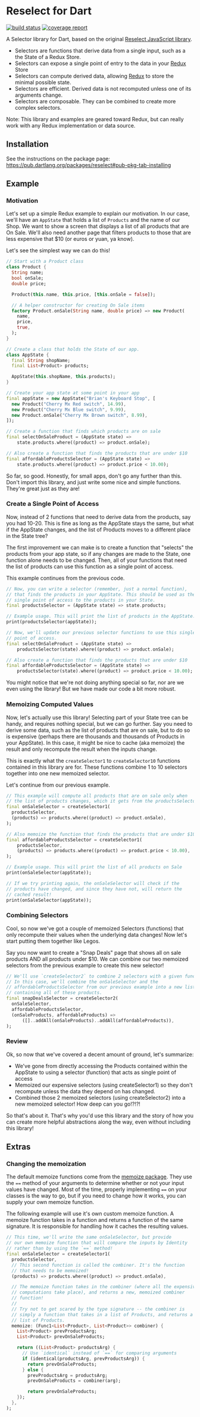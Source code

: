 # Reselect for Dart
[![build status](https://gitlab.com/brianegan/reselect_dart/badges/master/build.svg)](https://gitlab.com/brianegan/reselect_dart/commits/master)  [![coverage report](https://gitlab.com/brianegan/reselect_dart/badges/master/coverage.svg)](https://brianegan.gitlab.io/reselect_dart/coverage/)

A Selector library for Dart, based on the original [Reselect JavaScript library](https://github.com/reactjs/reselect#example).

  * Selectors are functions that derive data from a single input, such as a the State of a Redux Store.
  * Selectors can expose a single point of entry to the data in your [Redux](https://pub.dartlang.org/packages/redux) Store
  * Selectors can compute derived data, allowing [Redux](https://pub.dartlang.org/packages/redux) to store the minimal possible state.
  * Selectors are efficient. Derived data is not recomputed unless one of its arguments change.
  * Selectors are composable. They can be combined to create more complex selectors.

Note: This library and examples are geared toward Redux, but can really work with any Redux implementation or data source.

## Installation

See the instructions on the package page: https://pub.dartlang.org/packages/reselect#pub-pkg-tab-installing

## Example

### Motivation

Let's set up a simple Redux example to explain our motivation. In our case, we'll have an `AppState` that holds a list of `Products` and the name of our Shop. We want to show a screen that displays a list of all products that are On Sale. We'll also need another page that filters products to those that are less expensive that $10 (or euros or yuan, ya know).

Let's see the simplest way we can do this!

```dart
// Start with a Product class
class Product {
  String name;
  bool onSale;
  double price;

  Product(this.name, this.price, [this.onSale = false]);

  // A helper constructor for creating On Sale items
  factory Product.onSale(String name, double price) => new Product(
    name,
    price,
    true,
  );
}

// Create a class that holds the State of our app.
class AppState {
  final String shopName;
  final List<Product> products;

  AppState(this.shopName, this.products);
}

// Create your app state at some point in your app
final appState = new AppState("Brian's Keyboard Stop", [
  new Product("Cherry Mx Red switch", 14.99),
  new Product("Cherry Mx Blue switch", 9.99),
  new Product.onSale("Cherry Mx Brown switch", 8.99),
]);

// Create a function that finds which products are on sale
final selectOnSaleProduct = (AppState state) =>
    state.products.where((product) => product.onSale);

// Also create a function that finds the products that are under $10
final affordableProductsSelector = (AppState state) =>
    state.products.where((product) => product.price < 10.00);
```

So far, so good. Honestly, for small apps, don't go any further than this. Don't import this library, and just write some nice and simple functions. They're great just as they are!

### Create a Single Point of Access

Now, instead of 2 functions that need to derive data from the products, say you had 10-20. This is fine as long as the AppState stays the same, but what if the AppState changes, and the list of Products moves to a different place in the State tree?

The first improvement we can make is to create a function that "selects" the products from your app state, so if any changes are made to the State, one function alone needs to be changed. Then, all of your functions that need the list of products can use this function as a single point of access.

This example continues from the previous code.

```dart
// Now, you can write a selector (remember, just a normal function),
// that finds the products in your AppState. This should be used as the
// single point of access to the products in your State.
final productsSelector = (AppState state) => state.products;

// Example usage. This will print the list of products in the AppState.
print(productsSelector(appState));

// Now, we'll update our previous selector functions to use this single
// point of access.
final selectOnSaleProduct = (AppState state) =>
    productsSelector(state).where((product) => product.onSale);

// Also create a function that finds the products that are under $10
final affordableProductsSelector = (AppState state) =>
    productsSelector(state).where((product) => product.price < 10.00);
```

You might notice that we're not doing anything special so far, nor are we
even using the library! But we have made our code a bit more robust.

### Memoizing Computed Values

Now, let's actually use this library! Selecting part of your State tree can be handy, and requires nothing special, but we can go further. Say you need to derive some data, such as the list of products that are on sale, but to do so is expensive (perhaps there are thousands and thousands of Products in your AppState). In this case, it might be nice to cache (aka memoize) the result and only recompute the result when the inputs change.

This is exactly what the `createSelector1` to `createSelector10` functions contained in this library are for. These functions combine 1 to 10 selectors together into one new memoized selector.

Let's continue from our previous example.

```dart
// This example will compute all products that are on sale only when
// the list of products changes, which it gets from the productsSelector.
final onSaleSelector = createSelector1(
  productsSelector,
  (products) => products.where((product) => product.onSale),
);

// Also memoize the function that finds the products that are under $10
final affordableProductsSelector = createSelector1(
    productsSelector,
    (products) => products.where((product) => product.price < 10.00),
);

// Example usage. This will print the list of all products on Sale
print(onSaleSelector(appState));

// If we try printing again, the onSaleSelector will check if the
// products have changed, and since they have not, will return the
// cached result!
print(onSaleSelector(appState));
```

### Combining Selectors

Cool, so now we've got a couple of memoized Selectors (functions) that only recompute their values when the underlying data changes! Now let's start putting them together like Legos.

Say you now want to create a "Snap Deals" page that shows all on sale products AND all products under $10. We can combine our two memoized selectors from the previous example to create this new selector!

```dart
// We'll use `createSelector2` to combine 2 selectors with a given function.
// In this case, we'll combine the onSaleSelector and the
// affordableProductsSelector from our previous example into a new list
// containing all of these products.
final snapDealsSelector = createSelector2(
  onSaleSelector,
  affordableProductsSelector,
  (onSaleProducts, affordableProducts) =>
      ([]..addAll(onSaleProducts)..addAll(affordableProducts)),
);
```

### Review

Ok, so now that we've covered a decent amount of ground, let's summarize:

  * We've gone from directly accessing the Products contained within the AppState to using a selector (function) that acts as single point of access 
  * Memoized our expensive selectors (using createSelector1) so they don't recompute unless the data they depend on has changed.
  * Combined those 2 memoized selectors (using createSelector2) into a new memoized selector! How deep can you go!?!?!
  
So that's about it. That's why you'd use this library and the story of how you can create more helpful abstractions along the way, even without including this library!

## Extras 

### Changing the memoization

The default memoize functions come from the [memoize package](https://pub.dartlang.org/packages/memoize). They use the `==` method of your arguments to determine whether or not your input values have changed. Most of the time, properly implementing `==` on your classes is the way to go, but if you need to change how it works, you can supply your own memoize function.

The following example will use it's own custom memoize function. A memoize function takes in a function and returns a function of the same signature. It is responsible for handling how it caches the resulting values.

```dart
// This time, we'll write the same onSaleSelector, but provide
// our own memoize function that will compare the inputs by Identity
// rather than by using the `==` method!
final onSaleSelector = createSelector1(
  productsSelector,
  // This second function is called the combiner. It's the function
  // that needs to be memoized!
  (products) => products.where((product) => product.onSale),

  // The memoize function takes in the combiner (where all the expensive
  // computations take place), and returns a new, memoized combiner
  // function!
  //
  // Try not to get scared by the type signature -- the combiner is
  // simply a function that takes in a list of Products, and returns a
  // list of Products.
  memoize: (Func1<List<Product>, List<Product>> combiner) {
    List<Product> prevProductsArg;
    List<Product> prevOnSaleProducts;

    return ((List<Product> productsArg) {
      // Use `identical` instead of `==` for comparing arguments
      if (identical(productsArg, prevProductsArg)) {
        return prevOnSaleProducts;
      } else {
        prevProductsArg = productsArg;
        prevOnSaleProducts = combiner(arg);

        return prevOnSaleProducts;
    });
  },
);
```